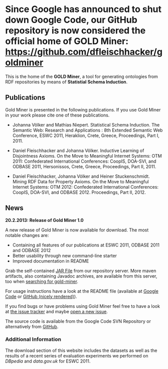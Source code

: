# Since Google has announced to shut down Google Code, our GitHub repository is now considered the official home of GOLD Miner: https://github.com/dfleischhacker/goldminer #

This is the home of the **GOLD Miner**, a tool for generating ontologies from RDF repositories by means of **Statistial Schema Induction**.

## Publications ##
Gold Miner is presented in the following publications. If you use Gold Miner in your work please cite one of these publications.

  * Johanna Völker and Mathias Niepert. Statistical Schema Induction. The Semantic Web: Research and Applications : 8th Extended Semantic Web Conference, ESWC 2011, Heraklion, Crete, Greece, Proceedings, Part I, 2011.

  * Daniel Fleischhacker and Johanna Völker. Inductive Learning of Disjointness Axioms. On the Move to Meaningful Internet Systems: OTM 2011: Confederated International Conferences: CoopIS, DOA-SVI, and ODBASE 2011, Hersonissos, Crete, Greece, Proceedings, Part II, 2011.

  * Daniel Fleischhacker, Johanna Völker and Heiner Stuckenschmidt. Mining RDF Data for Property Axioms. On the Move to Meaningful Internet Systems: OTM 2012: Confederated International Conferences: CoopIS, DOA-SVI, and ODBASE 2012. Proceedings, Part II, 2012.


## News ##
**20.2.2013: Release of Gold Miner 1.0**

A new release of Gold Miner is now available for download. The most notable changes are:
  * Containing all features of our publications at ESWC 2011, ODBASE 2011 and ODBASE 2012
  * Better usability through new command-line starter
  * Improved documentation in README

Grab the self-contained [JAR File](https://breda.informatik.uni-mannheim.de/nexus/service/local/artifact/maven/redirect?r=releases&g=de.uni-mannheim.informatik.dws.goldminer&a=gold-miner&v=1.0&e=jar&c=jar-with-dependencies) from our repository server. More maven artifacts, also containing Javadoc archives, are available from this server, too when [searching for gold-miner](https://breda.informatik.uni-mannheim.de/nexus/index.html#nexus-search;quick~gold-miner).

For usage instructions have a look at the README file (available at [Google Code](https://gold-miner.googlecode.com/svn/trunk/README.md) or [GitHub (nicely rendered)](https://github.com/dfleischhacker/goldminer/blob/1.0/README.md)).

If you find bugs or have problems using Gold Miner feel free to have a look at [the issue tracker](https://code.google.com/p/gold-miner/issues/list) and maybe [open a new issue](https://code.google.com/p/gold-miner/issues/entry).

The source code is available from the Google Code SVN Repository or alternatively from [GitHub](https://github.com/dfleischhacker/goldminer/).


### Additional Information ###
The download section of this website includes the datasets as well as the results of a recent series of evaluation experiments we performed on _DBpedia_ and _data.gov.uk_ for ESWC 2011.